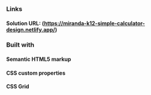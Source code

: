 ### Links
#### Solution URL: (https://miranda-k12-simple-calculator-design.netlify.app/)

### Built with
#### Semantic HTML5 markup
#### CSS custom properties
#### CSS Grid 

